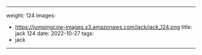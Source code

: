 
---
weight: 124
images:
- https://jumpingcow-images.s3.amazonaws.com/jack/jack_124.png
title: jack 124
date: 2022-10-27
tags:
- jack
---
